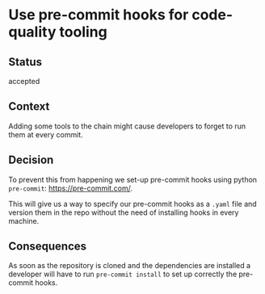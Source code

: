 # Use pre-commit hooks for code-quality tooling

## Status

accepted

## Context

Adding some tools to the chain might cause developers to forget to run
them at every commit.

## Decision

To prevent this from happening we set-up pre-commit hooks using
python `pre-commit`: https://pre-commit.com/.

This will give us a way to specify our pre-commit hooks as a `.yaml`
 file and version them in the repo without the need of installing hooks in every machine.

## Consequences

As soon as the repository is cloned and the dependencies are installed 
a developer will have to run `pre-commit install` to set up correctly the pre-commit hooks.
